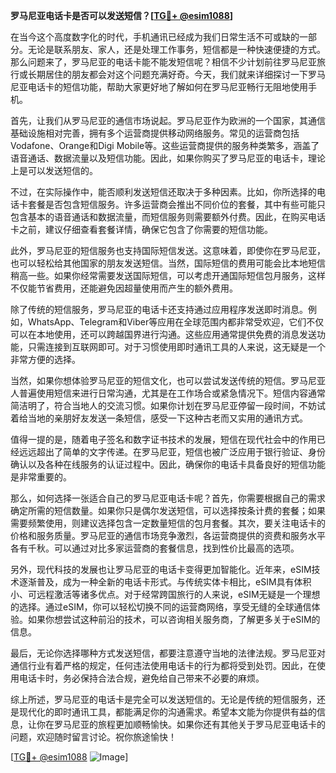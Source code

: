 **罗马尼亚电话卡是否可以发送短信？[[TG💪+ @esim1088](https://t.me/s/esim1088)]**

在当今这个高度数字化的时代，手机通讯已经成为我们日常生活不可或缺的一部分。无论是联系朋友、家人，还是处理工作事务，短信都是一种快速便捷的方式。那么问题来了，罗马尼亚的电话卡能不能发短信呢？相信不少计划前往罗马尼亚旅行或长期居住的朋友都会对这个问题充满好奇。今天，我们就来详细探讨一下罗马尼亚电话卡的短信功能，帮助大家更好地了解如何在罗马尼亚畅行无阻地使用手机。

首先，让我们从罗马尼亚的通信市场说起。罗马尼亚作为欧洲的一个国家，其通信基础设施相对完善，拥有多个运营商提供移动网络服务。常见的运营商包括Vodafone、Orange和Digi Mobile等。这些运营商提供的服务种类繁多，涵盖了语音通话、数据流量以及短信功能。因此，如果你购买了罗马尼亚的电话卡，理论上是可以发送短信的。

不过，在实际操作中，能否顺利发送短信还取决于多种因素。比如，你所选择的电话卡套餐是否包含短信服务。许多运营商会推出不同价位的套餐，其中有些可能只包含基本的语音通话和数据流量，而短信服务则需要额外付费。因此，在购买电话卡之前，建议仔细查看套餐详情，确保它包含了你需要的短信功能。

此外，罗马尼亚的短信服务也支持国际短信发送。这意味着，即使你在罗马尼亚，也可以轻松给其他国家的朋友发送短信。当然，国际短信的费用可能会比本地短信稍高一些。如果你经常需要发送国际短信，可以考虑开通国际短信包月服务，这样不仅能节省费用，还能避免因超量使用而产生的额外费用。

除了传统的短信服务，罗马尼亚的电话卡还支持通过应用程序发送即时消息。例如，WhatsApp、Telegram和Viber等应用在全球范围内都非常受欢迎，它们不仅可以在本地使用，还可以跨越国界进行沟通。这些应用通常提供免费的消息发送功能，只需连接到互联网即可。对于习惯使用即时通讯工具的人来说，这无疑是一个非常方便的选择。

当然，如果你想体验罗马尼亚的短信文化，也可以尝试发送传统的短信。罗马尼亚人普遍使用短信来进行日常沟通，尤其是在工作场合或紧急情况下。短信内容通常简洁明了，符合当地人的交流习惯。如果你计划在罗马尼亚停留一段时间，不妨试着给当地的亲朋好友发送一条短信，感受一下这种古老而又实用的通讯方式。

值得一提的是，随着电子签名和数字证书技术的发展，短信在现代社会中的作用已经远远超出了简单的文字传递。在罗马尼亚，短信也被广泛应用于银行验证、身份确认以及各种在线服务的认证过程中。因此，确保你的电话卡具备良好的短信功能是非常重要的。

那么，如何选择一张适合自己的罗马尼亚电话卡呢？首先，你需要根据自己的需求确定所需的短信数量。如果你只是偶尔发送短信，可以选择按条计费的套餐；如果需要频繁使用，则建议选择包含一定数量短信的包月套餐。其次，要关注电话卡的价格和服务质量。罗马尼亚的通信市场竞争激烈，各运营商提供的资费和服务水平各有千秋。可以通过对比多家运营商的套餐信息，找到性价比最高的选项。

另外，现代科技的发展也让罗马尼亚的电话卡变得更加智能化。近年来，eSIM技术逐渐普及，成为一种全新的电话卡形式。与传统实体卡相比，eSIM具有体积小、可远程激活等诸多优点。对于经常跨国旅行的人来说，eSIM无疑是一个理想的选择。通过eSIM，你可以轻松切换不同的运营商网络，享受无缝的全球通信体验。如果你想尝试这种前沿的技术，可以咨询相关服务商，了解更多关于eSIM的信息。

最后，无论你选择哪种方式发送短信，都要注意遵守当地的法律法规。罗马尼亚对通信行业有着严格的规定，任何违法使用电话卡的行为都将受到处罚。因此，在使用电话卡时，务必保持合法合规，避免给自己带来不必要的麻烦。

综上所述，罗马尼亚的电话卡是完全可以发送短信的。无论是传统的短信服务，还是现代化的即时通讯工具，都能满足你的沟通需求。希望本文能为你提供有益的信息，让你在罗马尼亚的旅程更加顺畅愉快。如果你还有其他关于罗马尼亚电话卡的问题，欢迎随时留言讨论。祝你旅途愉快！

[[TG💪+ @esim1088](https://t.me/s/esim1088) ![Image](https://i.postimg.cc/4NQfJmqS/Snipaste-2025-05-13-00-14-12.png)]